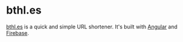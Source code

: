 # bthl.es

[bthl.es](https://bthl.es) is a quick and simple URL shortener. It's built with [Angular](https://angular.io/) and [Firebase](https://firebase.google.com/).
